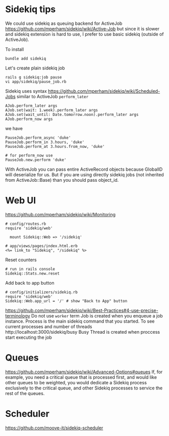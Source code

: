 # Sidekiq tips

We could use sidekiq as queuing backend for ActiveJob
https://github.com/mperham/sidekiq/wiki/Active-Job
but since it is slower and sidekiq extension is hard to use, I prefer to use
basic sidekiq (outside of ActiveJob).

To install
```
bundle add sidekiq
```
Let's create plain sidekiq job
```
rails g sidekiq:job pause
vi app/sidekiq/pause_job.rb
```

Sidekiq uses syntax https://github.com/mperham/sidekiq/wiki/Scheduled-Jobs
similar to ActiveJob `perform_later`
```
AJob.perform_later args
AJob.set(wait: 1.week).perform_later args
AJob.set(wait_until: Date.tomorrow.noon).perform_later args
AJob.perform_now args
```
we have

```
PauseJob.perform_async 'duke'
PauseJob.perform_in 3.hours, 'duke'
PauseJob.perform_at 3.hours.from_now, 'duke'

# for perform_now use
PauseJob.new.perform 'duke'
```

With ActiveJob you can pass entire ActiveRecord objects because GlobalID will
deserialize for us. But if you are using directly sidekiq jobs (not inherited
from ActiveJob::Base) than you should pass object_id.

# Web UI

https://github.com/mperham/sidekiq/wiki/Monitoring
```
# config/routes.rb
require 'sidekiq/web'

  mount Sidekiq::Web => '/sidekiq'

# app/views/pages/index.html.erb
<%= link_to "Sidekiq", "/sidekiq" %>
```

Reset counters
```
# run in rails console
Sidekiq::Stats.new.reset
```

Add back to app button
```
# config/initializers/sidekiq.rb
require 'sidekiq/web'
Sidekiq::Web.app_url = '/' # show "Back to App" button
```
https://github.com/mperham/sidekiq/wiki/Best-Practices#4-use-precise-terminology
Do not use `worker` term
Job is created when you enqueue a job instance.
Process is the main sidekiq command that you started.
To see current processes and number of threads http://localhost:3000/sidekiq/busy
Busy Thread is created when proccess start executing the job

# Queues

https://github.com/mperham/sidekiq/wiki/Advanced-Options#queues
If, for example, you need a critical queue that is processed first, and would
like other queues to be weighted, you would dedicate a Sidekiq process
exclusively to the critical queue, and other Sidekiq processes to service the
rest of the queues.



# Scheduler

https://github.com/moove-it/sidekiq-scheduler
